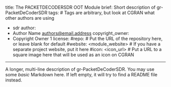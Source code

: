 title: The PACKETDECODERSDR OOT Module
brief: Short description of gr-PacketDeCoderSDR
tags: # Tags are arbitrary, but look at CGRAN what other authors are using
  - sdr
author:
  - Author Name <authors@email.address>
copyright_owner:
  - Copyright Owner 1
license:
#repo: # Put the URL of the repository here, or leave blank for default
#website: <module_website> # If you have a separate project website, put it here
#icon: <icon_url> # Put a URL to a square image here that will be used as an icon on CGRAN
---
A longer, multi-line description of gr-PacketDeCoderSDR.
You may use some *basic* Markdown here.
If left empty, it will try to find a README file instead.
